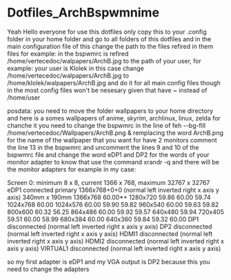 # Dotfiles_ArchBspwmnime
Yeah Hello everyone for use this dotfiles only copy this to your .config folder in your home folder and go to all folders of this dotfiles and in the main configuration file of this change the path to the files refired in them files for example: in the bspwmrc is refired /home/vertecedoc/walpapers/ArchB.jpg to the path of your user, for example: your user is Klolek in this case change /home/vertecedoc/walpapers/ArchB.jpg to /home/klolek/walpapers/ArchB.jpg and do it for all main config files though in the most config files won't be nesesary given that have ~ instead of /home/user

posdata: you need to move the folder wallpapers to your home directory and here is a somes wallpapers of anime, skyrim, archlinux, linux, zelda for chanche it you need to change the bspwmrc in the line of feh --bg-fill /home/vertecedoc/Wallpapers/ArchB.png & remplacing the word ArchB.png for the name of the wallpaper that you want for have 2 monitors comment the line 13 in the bspwmrc and uncomment the lines 9 and 10 of the bspwmrc file and change the word eDP1 and DP2 for the words of your monitor adapter to know that use the command xrandr -q and there will be the monitor adapters for example in my case:

Screen 0: minimum 8 x 8, current 1366 x 768, maximum 32767 x 32767 eDP1 connected primary 1366x768+0+0 (normal left inverted right x axis y axis) 340mm x 190mm 1366x768 60.00*+ 1280x720 59.86 60.00 59.74 1024x768 60.00 1024x576 60.00 59.90 59.82 960x540 60.00 59.63 59.82 800x600 60.32 56.25 864x486 60.00 59.92 59.57 640x480 59.94 720x405 59.51 60.00 58.99 680x384 60.00 640x360 59.84 59.32 60.00 DP1 disconnected (normal left inverted right x axis y axis) DP2 disconnected (normal left inverted right x axis y axis) HDMI1 disconnected (normal left inverted right x axis y axis) HDMI2 disconnected (normal left inverted right x axis y axis) VIRTUAL1 disconnected (normal left inverted right x axis y axis)

so my first adapter is eDP1 and my VGA output is DP2 because this you need to change the adapters
